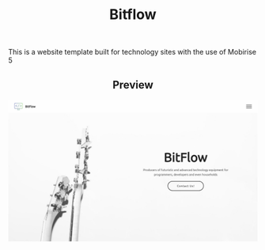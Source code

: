 <div align=center><h1>Bitflow</h1></div>

<br>

This is a website template built for technology sites with the use of Mobirise 5

<div align=center><h2>Preview</h2></div>

![](preview/Bitflow.jpg)
